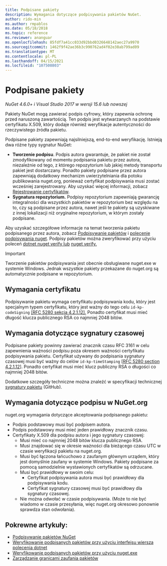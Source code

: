 ```yaml
---
title: Podpisane pakiety
description: Wymagania dotyczące podpisywania pakietów NuGet.
author: rido-min
ms.author: rmpablos
ms.date: 05/18/2018
ms.topic: reference
ms.reviewer: ananguar
ms.openlocfilehash: 85fdf7a41cc033d92bbd0326648142aec27a9970
ms.sourcegitcommit: 1462f9f42ae36b3c990762ad4f02e38ab799ad09
ms.translationtype: MT
ms.contentlocale: pl-PL
ms.lasthandoff: 04/15/2021
ms.locfileid: "107508803"
---
```

# <a name="signed-packages"></a>Podpisane pakiety

*NuGet 4.6.0+ i Visual Studio 2017 w wersji 15.6 lub nowszej*

Pakiety NuGet mogą zawierać podpis cyfrowy, który zapewnia ochronę przed naruszoną zawartością. Ten podpis jest wytwarzanych na podstawie certyfikatu X.509, który dodaje również weryfikacje autentyczności do rzeczywistego źródła pakietu.

Podpisane pakiety zapewniają najsilniejszą, end-to-end weryfikację. Istnieją dwa różne typy sygnatur NuGet:
- **Tworzenie podpisu**. Podpis autora gwarantuje, że pakiet nie został zmodyfikowany od momentu podpisania pakietu przez autora, niezależnie od tego, z którego repozytorium lub jakiej metody transportu pakiet jest dostarczany. Ponadto pakiety podpisane przez autora zapewniają dodatkowy mechanizm uwierzytelniania dla potoku publikowania nuget.org, ponieważ certyfikat podpisywania musi zostać wcześniej zarejestrowany. Aby uzyskać więcej informacji, zobacz [Rejestrowanie certyfikatów](#signature-requirements-on-nugetorg).
- **Sygnatura repozytorium.** Podpisy repozytorium zapewniają gwarancję  integralności dla wszystkich pakietów w repozytorium bez względu na to, czy są podpisane przez autora, nawet jeśli te pakiety są uzyskiwane z innej lokalizacji niż oryginalne repozytorium, w którym zostały podpisane.   

Aby uzyskać szczegółowe informacje na temat tworzenia pakietu podpisanego przez autora, zobacz [Podpisywanie pakietów](../create-packages/Sign-a-package.md) i [polecenie podpisywania nuget](../reference/cli-reference/cli-ref-sign.md). Podpisy pakietów można zweryfikować przy użyciu poleceń [dotnet nuget verify lub](/dotnet/core/tools/dotnet-nuget-verify) [nuget verify.](../reference/cli-reference/cli-ref-verify.md)

> [!Important]
> Tworzenie pakietów podpisywania jest obecnie obsługiwane nuget.exe w systemie Windows. Jednak wszystkie pakiety przekazane do nuget.org są automatycznie podpisane w repozytorium.

## <a name="certificate-requirements"></a>Wymagania certyfikatu

Podpisywanie pakietu wymaga certyfikatu podpisywania kodu, który jest specjalnym typem certyfikatu, który jest ważny do tego celu `id-kp-codeSigning` [[RFC 5280 sekcja 4.2.1.12].](https://tools.ietf.org/html/rfc5280#section-4.2.1.12) Ponadto certyfikat musi mieć długość klucza publicznego RSA co najmniej 2048 bitów.

## <a name="timestamp-requirements"></a>Wymagania dotyczące sygnatury czasowej

Podpisane pakiety powinny zawierać znacznik czasu RFC 3161 w celu zapewnienia ważności podpisu poza okresem ważności certyfikatu podpisywania pakietu. Certyfikat używany do podpisania sygnatury czasowej musi być ważny do celów `id-kp-timeStamping` [[RFC 5280 section 4.2.1.12](https://tools.ietf.org/html/rfc5280#section-4.2.1.12)]. Ponadto certyfikat musi mieć klucz publiczny RSA o długości co najmniej 2048 bitów.

Dodatkowe szczegóły techniczne można znaleźć w specyfikacji technicznej [sygnatury pakietu](https://github.com/NuGet/Home/wiki/Package-Signatures-Technical-Details) (GitHub).

## <a name="signature-requirements-on-nugetorg"></a>Wymagania dotyczące podpisu w NuGet.org

nuget.org wymagania dotyczące akceptowania podpisanego pakietu:

- Podpis podstawowy musi być podpisem autora.
- Podpis podstawowy musi mieć jeden prawidłowy znacznik czasu.
- Certyfikaty X.509 dla podpisu autora i jego sygnatury czasowej:
  - Musi mieć co najmniej 2048 bitów klucza publicznego RSA.
  - Musi znajdować się w okresie ważności dla bieżącego czasu UTC w czasie weryfikacji pakietu na nuget.org.
  - Musi być łączona łańcuchowo z zaufanym głównym urządem, który jest domyślnie zaufany w systemie Windows. Pakiety podpisane za pomocą samodzielnie wystawionych certyfikatów są odrzucane.
  - Musi być prawidłowy w swoim celu: 
    - Certyfikat podpisywania autora musi być prawidłowy dla podpisywania kodu.
    - Certyfikat sygnatury czasowej musi być prawidłowy dla sygnatury czasowej.
  - Nie można odwołać w czasie podpisywania. (Może to nie być wiadomo w czasie przesyłania, więc nuget.org okresowo ponownie sprawdza stan odwołania).
  
  
## <a name="related-articles"></a>Pokrewne artykuły:

- [Podpisywanie pakietów NuGet](../create-packages/Sign-a-Package.md)
- [Weryfikowanie podpisanych pakietów przy użyciu interfejsu wiersza polecenia dotnet](/dotnet/core/tools/dotnet-nuget-verify)
- [Weryfikowanie podpisanych pakietów przy użyciu nuget.exe](../reference/cli-reference/cli-ref-verify.md)
- [Zarządzanie granicami zaufania pakietów](../consume-packages/installing-signed-packages.md)
